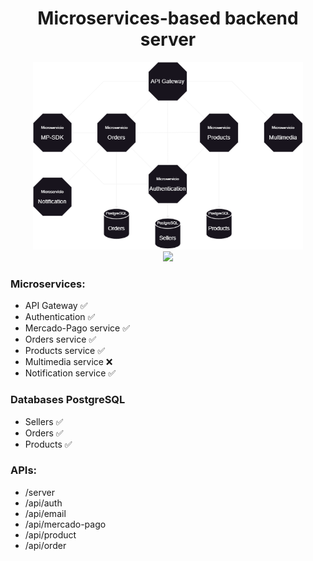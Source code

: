 <h1 align="center">Microservices-based backend server</h1>



<div align="center">
    <img src="./readme/Diagrama4.drawio.png" height="300em">
</div>

<div align="center">
    <a href="https://github.com/flipps12/backend-shop-microservice-v1">
        <img src="https://skillicons.dev/icons?i=java,spring,maven,postgresql,docker" /><br />
    </a>
</div>
<h3>Microservices:</h3>

- API Gateway ✅
- Authentication ✅
- Mercado-Pago service ✅
- Orders service ✅
- Products service ✅
- Multimedia service ❌
- Notification service ✅

<h3>Databases PostgreSQL</h3>

- Sellers ✅
- Orders ✅
- Products ✅

<h3>APIs:</h3>

- /server
- /api/auth
- /api/email
- /api/mercado-pago
- /api/product
- /api/order